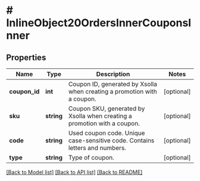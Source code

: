 # # InlineObject20OrdersInnerCouponsInner

## Properties

Name | Type | Description | Notes
------------ | ------------- | ------------- | -------------
**coupon_id** | **int** | Coupon ID, generated by Xsolla when creating a promotion with a coupon. | [optional]
**sku** | **string** | Coupon SKU, generated by Xsolla when creating a promotion with a coupon. | [optional]
**code** | **string** | Used coupon code. Unique case-sensitive code. Contains letters and numbers. | [optional]
**type** | **string** | Type of coupon. | [optional]

[[Back to Model list]](../../README.md#models) [[Back to API list]](../../README.md#endpoints) [[Back to README]](../../README.md)

